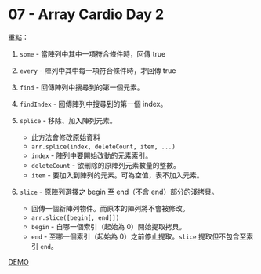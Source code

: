 # 07 - Array Cardio Day 2

重點：
1. `some` - 當陣列中其中一項符合條件時，回傳 true

1. `every` - 陣列中其中每一項符合條件時，才回傳 true

1. `find` - 回傳陣列中搜尋到的第一個元素。

1. `findIndex` - 回傳陣列中搜尋到的第一個 index。

1. `splice` - 移除、加入陣列元素。
    - 此方法會修改原始資料
    - `arr.splice(index, deleteCount, item, ...)`
    - `index` - 陣列中要開始改動的元素索引。
    - `deleteCount` - 欲刪除的原陣列元素數量的整數。
    - `item` - 要加入到陣列的元素。可為空值，表不加入元素。
1. `slice` - 原陣列選擇之 begin 至 end（不含 end）部分的淺拷貝。
    - 回傳一個新陣列物件。而原本的陣列將不會被修改。
    - `arr.slice([begin[, end]])`
    - `begin` - 自哪一個索引（起始為 0）開始提取拷貝。
    - `end` - 至哪一個索引（起始為 0）之前停止提取。`slice` 提取但不包含至索引 `end`。

[DEMO](https://gn00678465.github.io/JavaScript_30_exercise/07%20-%20Array%20Cardio%20Day%202/index-EXERCISE.html)